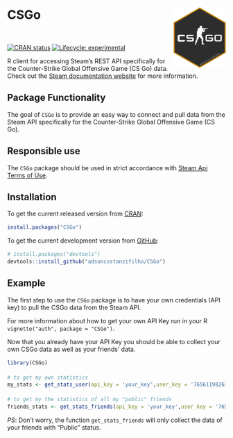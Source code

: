 
<!-- README.md is generated from README.Rmd. Please edit that file -->

# CSGo <img src="man/img/logo.png" width="120px" align="right" />

<br>

<!-- badges: start -->

[![CRAN
status](https://www.r-pkg.org/badges/version/CSGo)](https://CRAN.R-project.org/package=CSGo)
[![Lifecycle:
experimental](https://img.shields.io/badge/lifecycle-experimental-orange.svg)](https://lifecycle.r-lib.org/articles/stages.html#experimental)
<!-- badges: end -->

R client for accessing Steam’s REST API specifically for the
Counter-Strike Global Offensive Game (CS Go) data. Check out the [Steam
documentation
website](https://developer.valvesoftware.com/wiki/Steam_Web_API) for
more information.

## Package Functionality

The goal of `CSGo` is to provide an easy way to connect and pull data
from the Steam API specifically for the Counter-Strike Global Offensive
Game (CS Go).

## Responsible use

The `CSGo` package should be used in strict accordance with [Steam Api
Terms of Use](https://steamcommunity.com/dev/apiterms).

## Installation

To get the current released version from
[CRAN](https://cran.r-project.org/web/packages/CSGo/index.html):

``` r
install.packages("CSGo")
```

To get the current development version from
[GitHub](https://github.com/adsoncostanzifilho/CSGo):

``` r
# install.packages("devtools")
devtools::install_github("adsoncostanzifilho/CSGo")
```

## Example

The first step to use the `CSGo` package is to have your own credentials
(API key) to pull the CSGo data from the Steam API.

For more information about how to get your own API Key run in your R
`vignette("auth", package = "CSGo")`.

Now that you already have your API Key you should be able to collect
your own CSGo data as well as your friends’ data.

``` r
library(CSGo)

# to get my own statistics
my_stats <- get_stats_user(api_key = 'your_key',user_key = '76561198263364899')

# to get my the statistics of all my "public" friends
friends_stats <- get_stats_friends(api_key = 'your_key',user_key = '76561198263364899')
```

*PS*: Don’t worry, the function `get_stats_friends` will only collect
the data of your friends with “Public” status.
